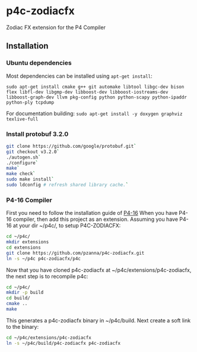 # p4c-zodiacfx
Zodiac FX extension for the P4 Compiler

## Installation

### Ubuntu dependencies

Most dependencies can be installed using `apt-get install`:

`sudo apt-get install cmake g++ git automake libtool libgc-dev bison flex
libfl-dev libgmp-dev libboost-dev libboost-iostreams-dev
libboost-graph-dev llvm pkg-config python python-scapy python-ipaddr python-ply
tcpdump`

For documentation building:
`sudo apt-get install -y doxygen graphviz texlive-full`

### Install protobuf 3.2.0
```bash
git clone https://github.com/google/protobuf.git`
git checkout v3.2.0`
./autogen.sh`
./configure`
make`
make check`
sudo make install`
sudo ldconfig # refresh shared library cache.`
```

### P4-16 Compiler
First you need to follow the installation guide of [P4-16](https://github.com/p4lang/p4c/)
When you have P4-16 compiler, then add this project as an extension.
Assuming you have P4-16 at your dir  ~/p4c/, to setup P4C-ZODIACFX:
```bash
cd ~/p4c/
mkdir extensions
cd extensions
git clone https://github.com/pzanna/p4c-zodiacfx.git
ln -s ~/p4c p4c-zodiacfx/p4c
```
Now that you have cloned p4c-zodiacfx at ~/p4c/extensions/p4c-zodiacfx, the next step is to
recompile p4c:
```bash
cd ~/p4c/
mkdir -p build
cd build/
cmake ..
make
```
This generates a p4c-zodiacfx binary in ~/p4c/build.
Next create a soft link to the binary:
```bash
cd ~/p4c/extensions/p4c-zodiacfx
ln -s ~/p4c/build/p4c-zodiacfx p4c-zodiacfx
```
